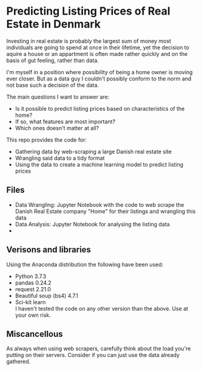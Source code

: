 # Predicting Listing Prices of Real Estate in Denmark
Investing in real estate is probably the largest sum of money most individuals are going to spend at once in their lifetime, yet the decision to aquire a house or an appartment is often made rather quickly and on the basis of gut feeling, rather than data. 

I'm myself in a position where possibility of being a home owner is moving ever closer. But as a data guy I couldn't possibly conform to the norm and not base such a decision of the data.

The main questions I want to answer are:
* Is it possible to predict listing prices based on characteristics of the home?
* If so, what features are most important?
* Which ones doesn't matter at all?

This repo provides the code for:
* Gathering data by web-scraping a large Danish real estate site
* Wrangling said data to a tidy format
* Using the data to create a machine learning model to predict listing prices

## Files
* Data Wrangling: Jupyter Notebook with the code to web scrape the Danish Real Estate company "Home" for their listings and wrangling this data
* Data Analysis: Jupyter Notebook for analysing the listing data
* 

## Verisons and libraries
Using the Anaconda distribution the following have been used:
* Python 3.7.3
* pandas 0.24.2
* request 2.21.0
* Beautiful soup (bs4) 4.7.1
* Sci-kit learn  
I haven't tested the code on any other version than the above.
Use at your own risk.

## Miscancellous
As always when using web scrapers, carefully think about the load you're putting on their servers. Consider if you can just use the data already gathered.